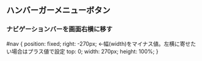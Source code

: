 ## ハンバーガーメニューボタン

### ナビゲーションバーを画面右横に移す
#nav {
    position: fixed;
    right: -270px; ←幅(width)をマイナス値。左横に寄せたい場合はプラス値で設定
    top: 0;
    width: 270px;
    height: 100%;
}
